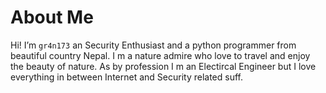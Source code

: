 # About Me




Hi! I’m `gr4n173` an Security Enthusiast and a python programmer from beautiful country Nepal. I m a nature admire who love to travel and enjoy the beauty of nature. As by profession I m an Electircal Engineer but I love everything in between Internet and Security related suff.



